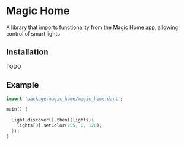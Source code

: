 # Magic Home

A library that imports functionality from the Magic Home app, allowing control of smart lights

## Installation

TODO

## Example

```dart
import 'package:magic_home/magic_home.dart';

main() {

  Light.discover().then((lights){
    lights[0].setColor(255, 0, 128);
  });
}
```
